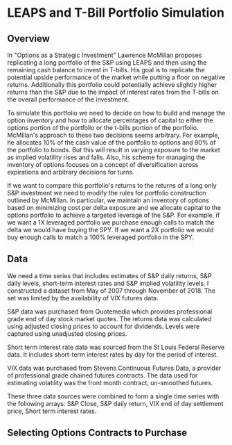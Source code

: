 # LEAPS and T-Bill Portfolio Simulation

## Overview

In "Options as a Strategic Investment" Lawrence McMillan proposes replicating a long portfolio of the S&P using LEAPS and then using the remaining cash balance to invest in T-bills.  His goal is to replicate the potential upside performance of the market while putting a floor on negative returns.  Additionally this portfolio could potentially achieve slightly higher returns than the S&P due to the impact of interest rates from the T-bills on the overall performance of the investment. 

To simulate this portfolio we need to decide on how to build and manage the option inventory and how to allocate percentages of capital to either the options portion of the portfolio or the t-bills portion of the portfolio.  McMillan's approach to these two decisions seems arbitrary.  For example, he allocates 10% of the cash value of the portfolio to options and 90% of the portfolio to bonds.  But this will result in varying exposure to the market as implied volatility rises and falls.  Also, his scheme for managing the inventory of options focuses on a concept of diversification across expirations and arbitrary decisions for turns.  

If we want to compare this portfolio's returns to the returns of a long only S&P investment we need to modify the rules for portfolio construction outlined by McMillan.  In particular, we maintain an inventory of options based on minimizing cost per delta exposure and we allocate capital to the options portfolio to achieve a targeted leverage of the S&P.  For example, if we want a 1X leveraged portfolio we purchase enough calls to match the delta we would have buying the SPY.  If we want a 2X portfolio we would buy enough calls to match a 100% leveraged portfolio in the SPY.

## Data

We need a time series that includes estimates of S&P daily returns, S&P daily levels, short-term interest rates and S&P implied volatility levels.  I constructed a dataset from May of 2007 through November of 2018.  The set was limited by the availability of VIX futures data.

S&P data was purchased from Quotemedia which provides professional grade end of day stock market quotes.  The returns data was calculated using adjusted closing prices to account for dividends.  Levels were captured using unadjusted closing prices.

Short term interest rate data was sourced from the St Louis Federal Reserve data.  It includes short-term interest rates by day for the period of interest.

VIX data was purchased from Stevens Continuous Futures Data, a provider of professional grade chained futures contracts.  The data used for estimating volatility was the front month contract, un-smoothed futures.

These three data sources were combined to form a single time series with the following arrays: S&P Close, S&P daily return, VIX end of day settlement price, Short term interest rates.

## Selecting Options Contracts to Purchase

